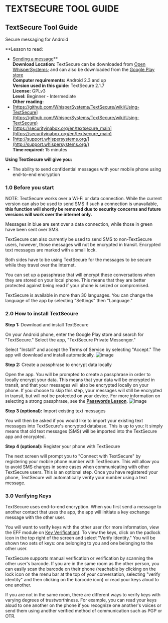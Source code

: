 [Title]: # ()
[Order]: # (0)

# TEXTSECURE TOOL GUIDE

## TextSecure Tool Guide   
Secure messaging for Android

**Lesson to read:   
- [Sending a message](umbrella://lesson/sending-a-message)**  
**Download Location:** TextSecure can be downloaded from [Open WhisperSystems](https://whispersystems.org/); and can also be downloaded from the [Google Play store](https://play.google.com/store/apps/details?id=org.thoughtcrime.securesms)  
**Computer requirements:** Android 2.3 and up  
**Version used in this guide:**  TextSecure 2.1.7  
**License:** GPLv3  
**Level:** Beginner - Intermediate  
**Other reading:**   
- [https://github.com/WhisperSystems/TextSecure/wiki/Using-TextSecure](https://github.com/WhisperSystems/TextSecure/wiki/Using-TextSecure)  
- [https://securityinabox.org/en/textsecure_main](https://securityinabox.org/en/textsecure_main)  
- [http://support.whispersystems.org/](http://support.whispersystems.org/)  
**Time required:** 15 minutes

**Using TextSecure will give you:**  
- The ability to send confidential messages with your mobile phone using end-to-end encryption

### 1.0 Before you start

NOTE: TextSecure works over a Wi-Fi or data connection. While the current version can also be used to send SMS if such a connection is unavailable, **this function will shortly be removed due to security concerns and future versions will work over the internet only.**

Messages in blue are sent over a data connection, while those in green have been sent over SMS. 

TextSecure can also currently be used to send SMS to non-TextSecure users, however, those messages will not be encrypted in transit. Encrypted text messages are marked with a small lock. 

Both sides have to be using TextSecure for the messages to be secure while they travel over the Internet. 

You can set up a passphrase that will encrypt these conversations when they are stored on your local phone. This means that they are better protected against being read if your phone is seized or compromised.

TextSecure is available in more than 30 languages. You can change the language of the app by selecting "Settings" then "Language."

### 2.0 How to install TextSecure

**Step 1:** Download and install TextSecure

On your Android phone, enter the Google Play store and search for "TextSecure." Select the app, "TextSecure Private Messenger."

Select "Install" and accept the Terms of Service by selecting "Accept." The app will download and install automatically.
![image](tool_textsecure1.png)

**Step 2:** Create a passphrase to encrypt data locally

Open the app. You will be prompted to create a passphrase in order to locally encrypt your data. This means that your data will be encrypted in transit, and that your messages will also be encrypted locally on your phone. If you choose to skip this step, your messages will still be encrypted in transit, but will not be protected on your device. For more information on selecting a strong passphrase, see the **[Passwords Lesson](umbrella://lesson/passwords)**. 
![image](tool_textsecure2.png)

**Step 3 (optional):** Import existing text messages

You will then be asked if you would like to import your existing text messages into TextSecure's encrypted database. This is up to you: It simply means that old text messages (SMS) will be imported into the TextSecure app and encrypted.

**Step 4 (optional):** Register your phone with TextSecure

The next screen will prompt you to "Connect with TextSecure" by registering your mobile phone number with TextSecure. This will allow you to avoid SMS charges in some cases when communicating with other TextSecure users. This is an optional step. Once you have registered your phone, TextSecure will automatically verify your number using a text message.

### 3.0 Verifying Keys

TextSecure uses end-to-end encryption. When you first send a message to another contact that uses the app, the app will initiate a key exchange message with the other user.

You will want to verify keys with the other user (for more information, view the EFF module on [Key Verification](https://ssd.eff.org/en/node/37/)). To view the keys, click on the padlock icon in the top right of the screen and select "Verify Identity." You will be shown two sets of keys: one belonging to you and one belonging to the other user.

TextSecure supports manual verification or verification by scanning the other user's barcode. If you are in the same room as the other person, you can easily scan the barcode on their phone (reachable by clicking on the lock icon on the menu bar at the top of your conversation, selecting "verify identity" and then clicking on the barcode icon) or read your keys aloud to one another.

If you are not in the same room, there are different ways to verify keys with varying degrees of trustworthiness. For example, you can read your keys aloud to one another on the phone if you recognize one another's voices or send them using another verified method of communication such as PGP or OTR.